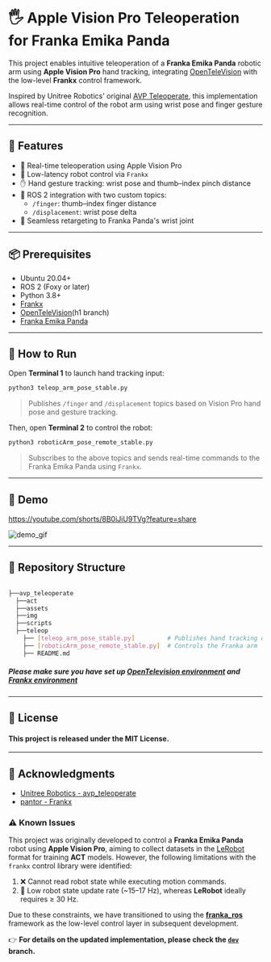 # 🖐️ Apple Vision Pro Teleoperation for Franka Emika Panda

This project enables intuitive teleoperation of a **Franka Emika Panda** robotic arm using **Apple Vision Pro** hand tracking, integrating [OpenTeleVision](https://github.com/unitreerobotics/avp_teleoperate.git) with the low-level **Frankx** control framework.

Inspired by Unitree Robotics' original [AVP Teleoperate](https://github.com/unitreerobotics/avp_teleoperate.git), this implementation allows real-time control of the robot arm using wrist pose and finger gesture recognition.

---

## 🚀 Features

- 🎯 Real-time teleoperation using Apple Vision Pro
- 🧠 Low-latency robot control via `Frankx`
- ✋ Hand gesture tracking: wrist pose and thumb–index pinch distance
- 🔁 ROS 2 integration with two custom topics:
  - `/finger`: thumb–index finger distance
  - `/displacement`: wrist pose delta
- 🤖 Seamless retargeting to Franka Panda's wrist joint

---

## 📦 Prerequisites

- Ubuntu 20.04+
- ROS 2 (Foxy or later)
- Python 3.8+
- [Frankx](https://github.com/pantor/frankx.git)
- [OpenTeleVision](https://github.com/unitreerobotics/avp_teleoperate.git)(h1 branch)
- [Franka Emika Panda](https://franka.de/)

---

## 🧪 How to Run

Open **Terminal 1** to launch hand tracking input:
```bash
python3 teleop_arm_pose_stable.py
```
> Publishes `/finger` and `/displacement` topics based on Vision Pro hand pose and gesture tracking.

Then, open **Terminal 2** to control the robot:
```bash
python3 roboticArm_pose_remote_stable.py
```
> Subscribes to the above topics and sends real-time commands to the Franka Emika Panda using `Frankx`.

---

## 🎥 Demo

https://youtube.com/shorts/8B0iJiU9TVg?feature=share

![demo_gif](https://github.com/user-attachments/assets/9849d4c4-e391-431a-b1c5-16a4aa3da3c2)

---

## 📁 Repository Structure 

```bash

├──avp_teleoperate
  ├──act
  ├──assets
  ├──img
  ├──scripts
  ├──teleop
    ├── [teleop_arm_pose_stable.py]         # Publishes hand tracking data
    ├── [roboticArm_pose_remote_stable.py]  # Controls the Franka arm
    ├── README.md
```
##### Please make sure you have set up [OpenTelevision environment](https://github.com/unitreerobotics/avp_teleoperate.git) and [Frankx environment](https://github.com/pantor/frankx.git)
---

## 📝 License

#### This project is released under the MIT License.
---

## 🤝 Acknowledgments

- [Unitree Robotics - avp_teleoperate](https://github.com/unitreerobotics/avp_teleoperate.git)
- [pantor - Frankx](https://github.com/pantor/frankx.git)

### ⚠️ Known Issues

This project was originally developed to control a **Franka Emika Panda** robot using **Apple Vision Pro**, aiming to collect datasets in the [LeRobot](https://github.com/huggingface/lerobot.git) format for training **ACT** models. However, the following limitations with the `frankx` control library were identified:

1. ❌ Cannot read robot state while executing motion commands.
2. 🐢 Low robot state update rate (~15–17 Hz), whereas **LeRobot** ideally requires ≥ 30 Hz.

Due to these constraints, we have transitioned to using the [**franka_ros**](https://github.com/frankarobotics/franka_ros.git) framework as the low-level control layer in subsequent development.

👉 **For details on the updated implementation, please check the [`dev`](https://github.com/StanleyChueh/Apple_vision_pro_teleoperation/tree/dev) branch.**
